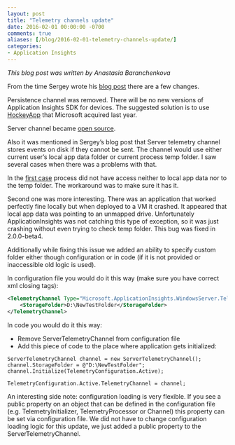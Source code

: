 ```yaml
---
layout: post
title: "Telemetry channels update"
date: 2016-02-01 00:00:00 -0700
comments: true
aliases: [/blog/2016-02-01-telemetry-channels-update/]
categories:
- Application Insights
---
```

*This blog post was written by Anastasia Baranchenkova*

From the time Sergey wrote his [blog post](http://apmtips.com/blog/2015/09/03/more-telemetry-channels/) there are a few changes.

Persistence channel was removed. There will be no new versions of Application Insights SDK for devices. The suggested solution is to use [HockeyApp](http://hockeyapp.net/features/) that Microsoft acquired last year.

Server channel became [open source](https://github.com/Microsoft/ApplicationInsights-dotnet/tree/master/src/TelemetryChannels/ServerTelemetryChannel). 

Also it was mentioned in Sergey’s blog post that Server telemetry channel  stores events on disk if they cannot be sent. The channel would use either current user’s local app data folder or current process temp folder. 
I saw several cases when there was a problems with that.
 
In the [first case](http://stackoverflow.com/questions/34106876/application-insights-no-data-for-dependency-calls/34171132#comment56090477_34171132 ) process did not have access neither to local app data nor to the temp folder. The workaround was to make sure it has it.

Second one was more interesting. There was an application that worked perfectly fine locally but when deployed to a VM it crashed. It appeared that local app data was pointing to an unmapped drive. Unfortunately ApplicationInsights was not catching this type of exception, so it was just crashing without even trying to check temp folder. This bug was fixed in 2.0.0-beta4. 

Additionally while fixing this issue we added an ability to specify custom folder either though configuration or in code (if it is not provided or inaccessible old logic is used).

In configuration file you would do it this way (make sure you have correct xml closing tags):

```xml
<TelemetryChannel Type="Microsoft.ApplicationInsights.WindowsServer.TelemetryChannel.ServerTelemetryChannel, Microsoft.AI.ServerTelemetryChannel">
    <StorageFolder>D:\NewTestFolder</StorageFolder>
</TelemetryChannel>
```

In code you would do it this way:

-	Remove ServerTelemetryChannel from configuration file
-	Add this piece of code to the place where application gets initialized:

```
ServerTelemetryChannel channel = new ServerTelemetryChannel();
channel.StorageFolder = @"D:\NewTestFolder";            
channel.Initialize(TelemetryConfiguration.Active);

TelemetryConfiguration.Active.TelemetryChannel = channel;
```

An interesting side note: configuration loading is very flexible. If you see a public property on an object that can be defined in the configuration file (e.g. TelemetryInitializer, TelemetryProcessor or Channel) this property can be set via configuration file. We did not have to change configuration loading logic for this update, we just added a public property to the ServerTelemetryChannel.
